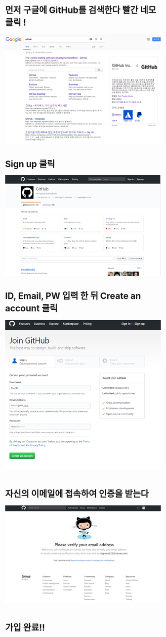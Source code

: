 # 먼저 구글에 GitHub를 검색한다  빨간 네모 클릭 !
![screensh](./img/2.PNG) 

# Sign up 클릭  
![screensh](./img/3.PNG)  

# ID, Email, PW 입력 한 뒤 Create an account 클릭  
![screensh](./img/1.PNG)  

# 자신의 이메일에 접속하여 인증을 받는다  
![screensh](./img/4.PNG)  

# 가입 완료!! 

